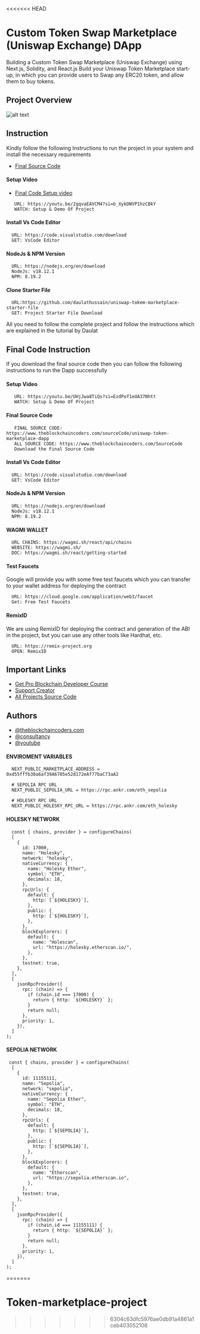 <<<<<<< HEAD
# Custom Token Swap Marketplace (Uniswap Exchange) DApp

Building a Custom Token Swap Marketplace (Uniswap Exchange) using Next.js, Solidity, and React.js Build your Uniswap Token Marketplace start-up, in which you can provide users to Swap any ERC20 token, and allow them to buy tokens.

## Project Overview

![alt text](https://www.daulathussain.com/wp-content/uploads/2023/08/uniswap-token-marketplace.jpg)

## Instruction

Kindly follow the following Instructions to run the project in your system and install the necessary requirements

- [Final Source Code](https://www.theblockchaincoders.com/sourceCode/uniswap-token-marketplace-dapp)

#### Setup Video

- [Final Code Setup video](https://youtu.be/2gqvaEAVCM4?si=b_XykDWVP1hzCBkY)

```
   URL: https://youtu.be/2gqvaEAVCM4?si=b_XykDWVP1hzCBkY
   WATCH: Setup & Demo Of Project
```

#### Install Vs Code Editor

```
  URL: https://code.visualstudio.com/download
  GET: VsCode Editor
```

#### NodeJs & NPM Version

```
  URL: https://nodejs.org/en/download
  NodeJs: v18.12.1
  NPM: 8.19.2
```

#### Clone Starter File

```
  URL:https://github.com/daulathussain/uniswap-tokem-marketplace-starter-file
  GET: Project Starter File Download
```

All you need to follow the complete project and follow the instructions which are explained in the tutorial by Daulat

## Final Code Instruction

If you download the final source code then you can follow the following instructions to run the Dapp successfully

#### Setup Video

```
   URL: https://youtu.be/UHjJwa8TiQs?si=EzdPof1eUA37Nhtt
   WATCH: Setup & Demo Of Project
```

#### Final Source Code

```
   FINAL SOURCE CODE: https://www.theblockchaincoders.com/sourceCode/uniswap-token-marketplace-dapp
   ALL SOURCE CODE: https://www.theblockchaincoders.com/SourceCode
   Download the Final Source Code
```

#### Install Vs Code Editor

```
  URL: https://code.visualstudio.com/download
  GET: VsCode Editor
```

#### NodeJs & NPM Version

```
  URL: https://nodejs.org/en/download
  NodeJs: v18.12.1
  NPM: 8.19.2
```

#### WAGMI WALLET

```
  URL CHAINS: https://wagmi.sh/react/api/chains
  WEBSITE: https://wagmi.sh/
  DOC: https://wagmi.sh/react/getting-started
```

#### Test Faucets

Google will provide you with some free test faucets which you can transfer to your wallet address for deploying the contract

```
  URL: https://cloud.google.com/application/web3/faucet
  Get: Free Test Faucets
```

#### RemixID

We are using RemixID for deploying the contract and generation of the ABI in the project, but you can use any other tools like Hardhat, etc.

```
  URL: https://remix-project.org
  OPEN: RemixID
```

## Important Links

- [Get Pro Blockchain Developer Course](https://www.theblockchaincoders.com/pro-nft-marketplace)
- [Support Creator](https://bit.ly/Support-Creator)
- [All Projects Source Code](https://www.theblockchaincoders.com/SourceCode)

## Authors

- [@theblockchaincoders.com](https://www.theblockchaincoders.com/)
- [@consultancy](https://www.theblockchaincoders.com/consultancy)
- [@youtube](https://www.youtube.com/@daulathussain)

#### ENVIROMENT VARIABLES

```
  NEXT_PUBLIC_MARKETPLACE_ADDRESS = 0xd55fffb30a6af39A6705e52d172eAf77baC73aA2

  # SEPOLIA RPC URL
  NEXT_PUBLIC_SEPOLIA_URL = https://rpc.ankr.com/eth_sepolia

  # HOLESKY RPC URL
  NEXT_PUBLIC_HOLESKY_RPC_URL = https://rpc.ankr.com/eth_holesky
```

#### HOLESKY NETWORK

```
  const { chains, provider } = configureChains(
  [
    {
      id: 17000,
      name: "Holesky",
      network: "holesky",
      nativeCurrency: {
        name: "Holesky Ether",
        symbol: "ETH",
        decimals: 18,
      },
      rpcUrls: {
        default: {
          http: [`${HOLESKY}`],
        },
        public: {
          http: [`${HOLESKY}`],
        },
      },
      blockExplorers: {
        default: {
          name: "Holescan",
          url: "https://holesky.etherscan.io/",
        },
      },
      testnet: true,
    },
  ],
  [
    jsonRpcProvider({
      rpc: (chain) => {
        if (chain.id === 17000) {
          return { http: `${HOLESKY}` };
        }
        return null;
      },
      priority: 1,
    }),
  ]
);
```

#### SEPOLIA NETWORK

```
 const { chains, provider } = configureChains(
  [
    {
      id: 11155111,
      name: "Sepolia",
      network: "sepolia",
      nativeCurrency: {
        name: "Sepolia Ether",
        symbol: "ETH",
        decimals: 18,
      },
      rpcUrls: {
        default: {
          http: [`${SEPOLIA}`],
        },
        public: {
          http: [`${SEPOLIA}`],
        },
      },
      blockExplorers: {
        default: {
          name: "Etherscan",
          url: "https://sepolia.etherscan.io",
        },
      },
      testnet: true,
    },
  ],
  [
    jsonRpcProvider({
      rpc: (chain) => {
        if (chain.id === 11155111) {
          return { http: `${SEPOLIA}` };
        }
        return null;
      },
      priority: 1,
    }),
  ]
);
```
=======
# Token-marketplace-project
>>>>>>> 6304c63dfc5976ae0db91a4861a1ceb403052108
